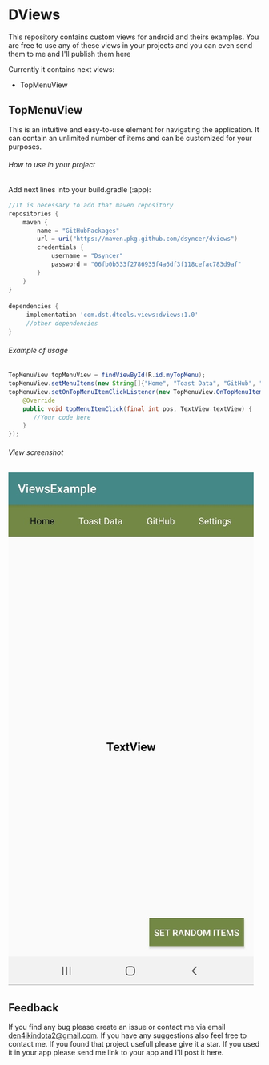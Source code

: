 # DViews
This repository contains custom views for android and theirs examples. You are free to use any of these views in your projects and 
you can even send them to me and I'll publish them here

Currently it contains next views:
* TopMenuView

## TopMenuView

This is an intuitive and easy-to-use element for navigating the application. It can contain an unlimited number of items and can be customized for your purposes.

###### How to use in your project

Add next lines into your build.gradle (:app):
```gradle
//It is necessary to add that maven repository
repositories {
    maven {
        name = "GitHubPackages"
        url = uri("https://maven.pkg.github.com/dsyncer/dviews")
        credentials {
            username = "Dsyncer"
            password = "06fb0b533f2786935f4a6df3f118cefac783d9af"
        }
    }
}

dependencies {
     implementation 'com.dst.dtools.views:dviews:1.0'
     //other dependencies
}
```

###### Example of usage
```java
TopMenuView topMenuView = findViewById(R.id.myTopMenu);
topMenuView.setMenuItems(new String[]{"Home", "Toast Data", "GitHub", "Settings"});
topMenuView.setOnTopMenuItemClickListener(new TopMenuView.OnTopMenuItemClickListener() {
    @Override
    public void topMenuItemClick(final int pos, TextView textView) {
       //Your code here
    }
});
```
###### View screenshot

![TopMenuView Screenshot](/TopMenuViewScreenShot.jpg)

## Feedback
If you find any bug please create an issue or contact me via email den4ikindota2@gmail.com. If you have any suggestions also feel free to contact me. If you found that project usefull please give it a star. If you used it in your app please send me link to your app and I'll post it here. 
